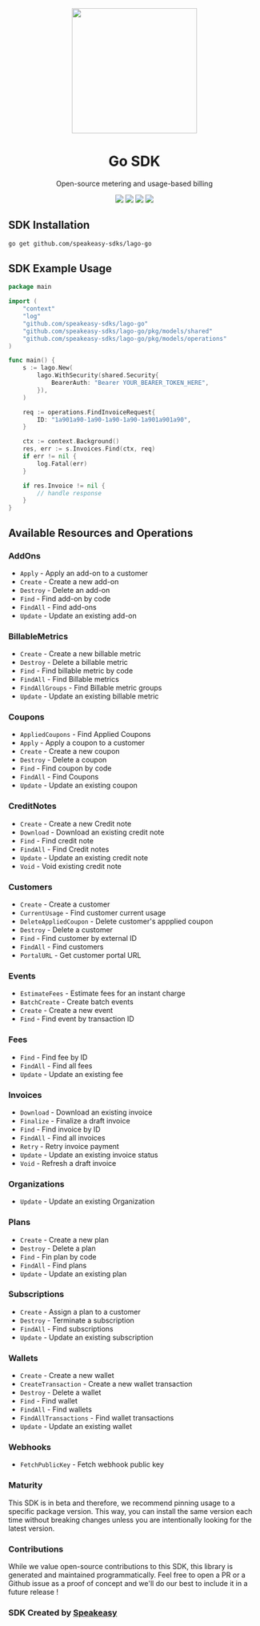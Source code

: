 <div align="center">
    <img src="https://user-images.githubusercontent.com/6267663/230070609-43e6bc4c-e839-49ac-82b8-04ebc5ff3a89.svg" width="250">
    <h1>Go SDK</h1>
   <p>Open-source metering and usage-based billing</p>
   <a href="https://doc.getlago.com/docs/api/intro"><img src="https://img.shields.io/static/v1?label=Docs&message=API Ref&color=000&style=for-the-badge" /></a>
   <a href="https://github.com/speakeasy-sdks/lago-go/actions"><img src="https://img.shields.io/github/actions/workflow/status/speakeasy-sdks/lago-go/speakeasy_sdk_generation.yml?style=for-the-badge" /></a>
  <a href="https://opensource.org/licenses/MIT"><img src="https://img.shields.io/badge/License-MIT-blue.svg?style=for-the-badge" /></a>
  <a href="https://github.com/speakeasy-sdks/lago-go/releases"><img src="https://img.shields.io/github/v/release/speakeasy-sdks/lago-go?sort=semver&style=for-the-badge" /></a>
</div>

<!-- Start SDK Installation -->
## SDK Installation

```bash
go get github.com/speakeasy-sdks/lago-go
```
<!-- End SDK Installation -->

## SDK Example Usage
<!-- Start SDK Example Usage -->
```go
package main

import (
    "context"
    "log"
    "github.com/speakeasy-sdks/lago-go"
    "github.com/speakeasy-sdks/lago-go/pkg/models/shared"
    "github.com/speakeasy-sdks/lago-go/pkg/models/operations"
)

func main() {
    s := lago.New(
        lago.WithSecurity(shared.Security{
            BearerAuth: "Bearer YOUR_BEARER_TOKEN_HERE",
        }),
    )

    req := operations.FindInvoiceRequest{
        ID: "1a901a90-1a90-1a90-1a90-1a901a901a90",
    }

    ctx := context.Background()
    res, err := s.Invoices.Find(ctx, req)
    if err != nil {
        log.Fatal(err)
    }

    if res.Invoice != nil {
        // handle response
    }
}
```
<!-- End SDK Example Usage -->

<!-- Start SDK Available Operations -->
## Available Resources and Operations


### AddOns

* `Apply` - Apply an add-on to a customer
* `Create` - Create a new add-on
* `Destroy` - Delete an add-on
* `Find` - Find add-on by code
* `FindAll` - Find add-ons
* `Update` - Update an existing add-on

### BillableMetrics

* `Create` - Create a new billable metric
* `Destroy` - Delete a billable metric
* `Find` - Find billable metric by code
* `FindAll` - Find Billable metrics
* `FindAllGroups` - Find Billable metric groups
* `Update` - Update an existing billable metric

### Coupons

* `AppliedCoupons` - Find Applied Coupons
* `Apply` - Apply a coupon to a customer
* `Create` - Create a new coupon
* `Destroy` - Delete a coupon
* `Find` - Find coupon by code
* `FindAll` - Find Coupons
* `Update` - Update an existing coupon

### CreditNotes

* `Create` - Create a new Credit note
* `Download` - Download an existing credit note
* `Find` - Find credit note
* `FindAll` - Find Credit notes
* `Update` - Update an existing credit note
* `Void` - Void existing credit note

### Customers

* `Create` - Create a customer
* `CurrentUsage` - Find customer current usage
* `DeleteAppliedCoupon` - Delete customer's appplied coupon
* `Destroy` - Delete a customer
* `Find` - Find customer by external ID
* `FindAll` - Find customers
* `PortalURL` - Get customer portal URL

### Events

* `EstimateFees` - Estimate fees for an instant charge
* `BatchCreate` - Create batch events
* `Create` - Create a new event
* `Find` - Find event by transaction ID

### Fees

* `Find` - Find fee by ID
* `FindAll` - Find all fees
* `Update` - Update an existing fee

### Invoices

* `Download` - Download an existing invoice
* `Finalize` - Finalize a draft invoice
* `Find` - Find invoice by ID
* `FindAll` - Find all invoices
* `Retry` - Retry invoice payment
* `Update` - Update an existing invoice status
* `Void` - Refresh a draft invoice

### Organizations

* `Update` - Update an existing Organization

### Plans

* `Create` - Create a new plan
* `Destroy` - Delete a plan
* `Find` - Fin plan by code
* `FindAll` - Find plans
* `Update` - Update an existing plan

### Subscriptions

* `Create` - Assign a plan to a customer
* `Destroy` - Terminate a subscription
* `FindAll` - Find subscriptions
* `Update` - Update an existing subscription

### Wallets

* `Create` - Create a new wallet
* `CreateTransaction` - Create a new wallet transaction
* `Destroy` - Delete a wallet
* `Find` - Find wallet
* `FindAll` - Find wallets
* `FindAllTransactions` - Find wallet transactions
* `Update` - Update an existing wallet

### Webhooks

* `FetchPublicKey` - Fetch webhook public key
<!-- End SDK Available Operations -->

### Maturity

This SDK is in beta and therefore, we recommend pinning usage to a specific package version.
This way, you can install the same version each time without breaking changes unless you are intentionally
looking for the latest version.

### Contributions

While we value open-source contributions to this SDK, this library is generated and maintained programmatically.
Feel free to open a PR or a Github issue as a proof of concept and we'll do our best to include it in a future release !

### SDK Created by [Speakeasy](https://docs.speakeasyapi.dev/docs/using-speakeasy/client-sdks)
